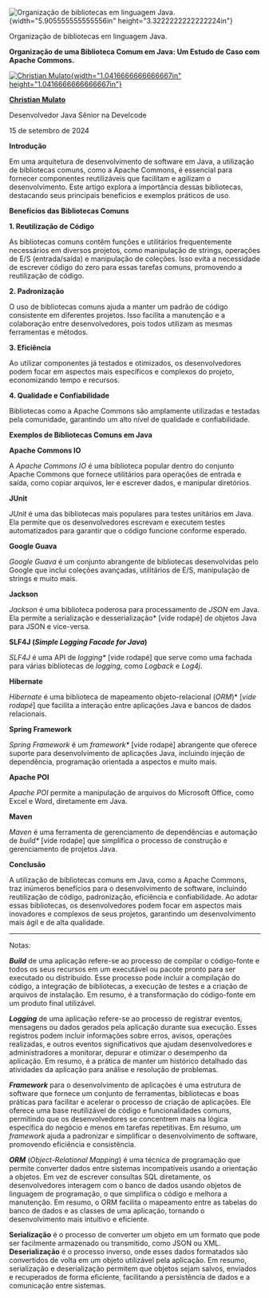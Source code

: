 ![Organização de bibliotecas em linguagem Java.](temp_media/media/image1.png){width="5.905555555555556in" height="3.3222222222222224in"}

Organização de bibliotecas em linguagem Java.

**Organização de uma Biblioteca Comum em Java: Um Estudo de Caso com Apache Commons.**

[![Christian Mulato](temp_media/media/image2.jpeg){width="1.0416666666666667in" height="1.0416666666666667in"}](https://www.linkedin.com/in/chmulato/)

[**Christian Mulato**](https://www.linkedin.com/in/chmulato/)

Desenvolvedor Java Sênior na Develcode

15 de setembro de 2024

**Introdução**

Em uma arquitetura de desenvolvimento de software em Java, a utilização de bibliotecas comuns, como a Apache Commons, é essencial para fornecer componentes reutilizáveis que facilitam e agilizam o desenvolvimento. Este artigo explora a importância dessas bibliotecas, destacando seus principais benefícios e exemplos práticos de uso.

**Benefícios das Bibliotecas Comuns**

**1. Reutilização de Código**

As bibliotecas comuns contêm funções e utilitários frequentemente necessários em diversos projetos, como manipulação de strings, operações de E/S (entrada/saída) e manipulação de coleções. Isso evita a necessidade de escrever código do zero para essas tarefas comuns, promovendo a reutilização de código.

**2. Padronização**

O uso de bibliotecas comuns ajuda a manter um padrão de código consistente em diferentes projetos. Isso facilita a manutenção e a colaboração entre desenvolvedores, pois todos utilizam as mesmas ferramentas e métodos.

**3. Eficiência**

Ao utilizar componentes já testados e otimizados, os desenvolvedores podem focar em aspectos mais específicos e complexos do projeto, economizando tempo e recursos.

**4. Qualidade e Confiabilidade**

Bibliotecas como a Apache Commons são amplamente utilizadas e testadas pela comunidade, garantindo um alto nível de qualidade e confiabilidade.

**Exemplos de Bibliotecas Comuns em Java**

**Apache Commons IO**

A *Apache Commons IO* é uma biblioteca popular dentro do conjunto Apache Commons que fornece utilitários para operações de entrada e saída, como copiar arquivos, ler e escrever dados, e manipular diretórios.

**JUnit**

*JUnit* é uma das bibliotecas mais populares para testes unitários em Java. Ela permite que os desenvolvedores escrevam e executem testes automatizados para garantir que o código funcione conforme esperado.

**Google Guava**

*Google Guava* é um conjunto abrangente de bibliotecas desenvolvidas pelo Google que inclui coleções avançadas, utilitários de E/S, manipulação de strings e muito mais.

**Jackson**

*Jackson* é uma biblioteca poderosa para processamento de *JSON* em Java. Ela permite a serialização e desserialização\* \[vide rodapé\] de objetos Java para JSON e vice-versa.

**SLF4J (*Simple Logging Facade for Java*)**

*SLF4J* é uma API de *logging\** \[vide rodapé\] que serve como uma fachada para várias bibliotecas de *logging*, como *Logback* e *Log4j*.

**Hibernate**

*Hibernate* é uma biblioteca de mapeamento objeto-relacional (*ORM*)\* \[*vide rodapé*\] que facilita a interação entre aplicações Java e bancos de dados relacionais.

**Spring Framework**

*Spring Framework* é um *framework\** \[vide rodapé\] abrangente que oferece suporte para desenvolvimento de aplicações Java, incluindo injeção de dependência, programação orientada a aspectos e muito mais.

**Apache POI**

*Apache POI* permite a manipulação de arquivos do Microsoft Office, como Excel e Word, diretamente em Java.

**Maven**

*Maven* é uma ferramenta de gerenciamento de dependências e automação de *build\** \[vide rodaṕe\] que simplifica o processo de construção e gerenciamento de projetos Java.

**Conclusão**

A utilização de bibliotecas comuns em Java, como a Apache Commons, traz inúmeros benefícios para o desenvolvimento de software, incluindo reutilização de código, padronização, eficiência e confiabilidade. Ao adotar essas bibliotecas, os desenvolvedores podem focar em aspectos mais inovadores e complexos de seus projetos, garantindo um desenvolvimento mais ágil e de alta qualidade.

------------------------------------------------------------------------

Notas:

***Build*** de uma aplicação refere-se ao processo de compilar o código-fonte e todos os seus recursos em um executável ou pacote pronto para ser executado ou distribuído. Esse processo pode incluir a compilação do código, a integração de bibliotecas, a execução de testes e a criação de arquivos de instalação. Em resumo, é a transformação do código-fonte em um produto final utilizável.

***Logging*** de uma aplicação refere-se ao processo de registrar eventos, mensagens ou dados gerados pela aplicação durante sua execução. Esses registros podem incluir informações sobre erros, avisos, operações realizadas, e outros eventos significativos que ajudam desenvolvedores e administradores a monitorar, depurar e otimizar o desempenho da aplicação. Em resumo, é a prática de manter um histórico detalhado das atividades da aplicação para análise e resolução de problemas.

***Framework*** para o desenvolvimento de aplicações é uma estrutura de software que fornece um conjunto de ferramentas, bibliotecas e boas práticas para facilitar e acelerar o processo de criação de aplicações. Ele oferece uma base reutilizável de código e funcionalidades comuns, permitindo que os desenvolvedores se concentrem mais na lógica específica do negócio e menos em tarefas repetitivas. Em resumo, um *framework* ajuda a padronizar e simplificar o desenvolvimento de software, promovendo eficiência e consistência.

***ORM*** (*Object-Relational Mapping*) é uma técnica de programação que permite converter dados entre sistemas incompatíveis usando a orientação a objetos. Em vez de escrever consultas SQL diretamente, os desenvolvedores interagem com o banco de dados usando objetos de linguagem de programação, o que simplifica o código e melhora a manutenção. Em resumo, o ORM facilita o mapeamento entre as tabelas do banco de dados e as classes de uma aplicação, tornando o desenvolvimento mais intuitivo e eficiente.

**Serialização** é o processo de converter um objeto em um formato que pode ser facilmente armazenado ou transmitido, como JSON ou XML. **Deserialização** é o processo inverso, onde esses dados formatados são convertidos de volta em um objeto utilizável pela aplicação. Em resumo, serialização e deserialização permitem que objetos sejam salvos, enviados e recuperados de forma eficiente, facilitando a persistência de dados e a comunicação entre sistemas.
